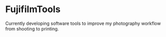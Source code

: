 # FujifilmTools
Currently developing software tools to improve my photography workflow from shooting to printing.
